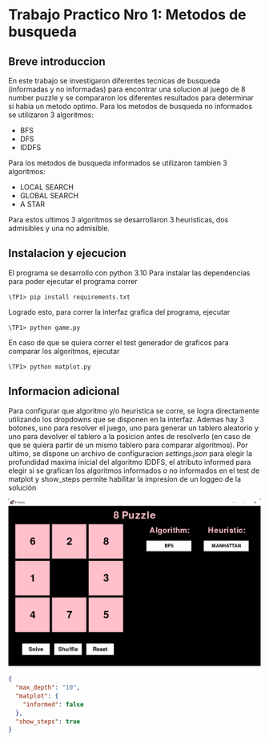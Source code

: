 # Trabajo Practico Nro 1: Metodos de busqueda

## Breve introduccion ##
En este trabajo se investigaron diferentes tecnicas de busqueda (informadas y no informadas)
para encontrar una solucion al juego de 8 number puzzle y se compararon los diferentes resultados
para determinar si habia un metodo optimo.
Para los metodos de busqueda no informados se utilizaron 3 algoritmos:
* BFS
* DFS
* IDDFS

Para los metodos de busqueda informados se utilizaron tambien 3 algoritmos:
* LOCAL SEARCH
* GLOBAL SEARCH
* A STAR

Para estos ultimos 3 algoritmos se desarrollaron 3 heuristicas,
dos admisibles y una no admisible.



## Instalacion y ejecucion

El programa se desarrollo con python 3.10
Para instalar las dependencias para poder ejecutar el programa correr
```shell
\TP1> pip install requirements.txt
```

Logrado esto, para correr la interfaz grafica del programa, ejecutar 

```shell
\TP1> python game.py 
```
En caso de que se quiera correr el test generador de graficos para comparar los algoritmos, ejecutar
```shell
\TP1> python matplot.py 
```
## Informacion adicional
Para configurar que algoritmo y/o heuristica se corre, se logra directamente 
utilizando los dropdowns que se disponen en la interfaz.
Ademas hay 3 botones, uno para resolver el juego, uno para generar
un tablero aleatorio y uno para devolver el tablero a la posicion antes de 
resolverlo (en caso de que se quiera partir de un mismo tablero para comparar 
algoritmos).
Por ultimo, se dispone un archivo de configuracion *settings.json* para elegir la
profundidad maxima inicial del algoritmo IDDFS, el atributo informed para elegir 
si se grafican los algoritmos informados o no informados en el test de matplot y
show_steps permite habilitar la impresion de un loggeo de la solución

![interfaz grafica](https://github.com/AgustinNaso/SIA/blob/main/TP1/GUI.png?raw=true)



```json
{
  "max_depth": "10",
  "matplot": {
    "informed": false
  },
  "show_steps": true
}
```
